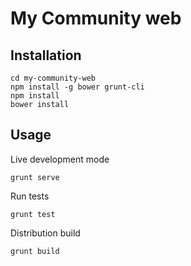 # My Community web

## Installation

	cd my-community-web
	npm install -g bower grunt-cli
	npm install
	bower install

## Usage

Live development mode

	grunt serve

Run tests

	grunt test

Distribution build

	grunt build